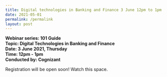 ```yaml
---
title: Digital technologies in Banking and Finance 3 June 12pm to 1pm
date: 2021-05-01
permalink: /permalink
layout: post
---
```

**Webinar series: 101 Guide </br>
Topic: Digital Technologies in Banking and Finance</br> 
Date: 3 June 2021, Thursday</br>
Time: 12pm - 1pm</br>
Conducted by: Cognizant**

Registration will be open soon! Watch this space.